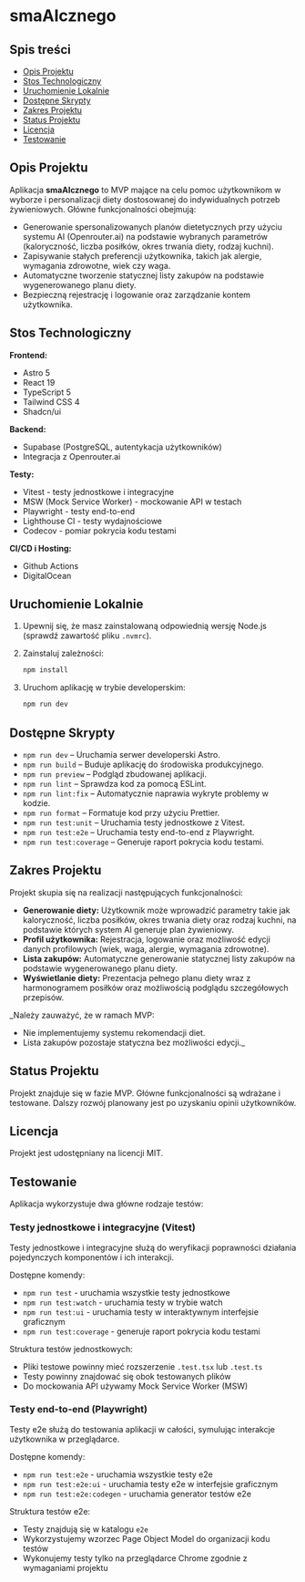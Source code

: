 # smaAIcznego

## Spis treści

- [Opis Projektu](#opis-projektu)
- [Stos Technologiczny](#stos-technologiczny)
- [Uruchomienie Lokalnie](#uruchomienie-lokalnie)
- [Dostępne Skrypty](#dostępne-skrypty)
- [Zakres Projektu](#zakres-projektu)
- [Status Projektu](#status-projektu)
- [Licencja](#licencja)
- [Testowanie](#testowanie)

## Opis Projektu

Aplikacja **smaAIcznego** to MVP mające na celu pomoc użytkownikom w wyborze i personalizacji diety dostosowanej do indywidualnych potrzeb żywieniowych. Główne funkcjonalności obejmują:

- Generowanie spersonalizowanych planów dietetycznych przy użyciu systemu AI (Openrouter.ai) na podstawie wybranych parametrów (kaloryczność, liczba posiłków, okres trwania diety, rodzaj kuchni).
- Zapisywanie stałych preferencji użytkownika, takich jak alergie, wymagania zdrowotne, wiek czy waga.
- Automatyczne tworzenie statycznej listy zakupów na podstawie wygenerowanego planu diety.
- Bezpieczną rejestrację i logowanie oraz zarządzanie kontem użytkownika.

## Stos Technologiczny

**Frontend:**

- Astro 5
- React 19
- TypeScript 5
- Tailwind CSS 4
- Shadcn/ui

**Backend:**

- Supabase (PostgreSQL, autentykacja użytkowników)
- Integracja z Openrouter.ai

**Testy:**

- Vitest - testy jednostkowe i integracyjne
- MSW (Mock Service Worker) - mockowanie API w testach
- Playwright - testy end-to-end
- Lighthouse CI - testy wydajnościowe
- Codecov - pomiar pokrycia kodu testami

**CI/CD i Hosting:**

- Github Actions
- DigitalOcean

## Uruchomienie Lokalnie

1. Upewnij się, że masz zainstalowaną odpowiednią wersję Node.js (sprawdź zawartość pliku `.nvmrc`).
2. Zainstaluj zależności:

   ```bash
   npm install
   ```

3. Uruchom aplikację w trybie developerskim:

   ```bash
   npm run dev
   ```

## Dostępne Skrypty

- `npm run dev` – Uruchamia serwer developerski Astro.
- `npm run build` – Buduje aplikację do środowiska produkcyjnego.
- `npm run preview` – Podgląd zbudowanej aplikacji.
- `npm run lint` – Sprawdza kod za pomocą ESLint.
- `npm run lint:fix` – Automatycznie naprawia wykryte problemy w kodzie.
- `npm run format` – Formatuje kod przy użyciu Prettier.
- `npm run test:unit` – Uruchamia testy jednostkowe z Vitest.
- `npm run test:e2e` – Uruchamia testy end-to-end z Playwright.
- `npm run test:coverage` – Generuje raport pokrycia kodu testami.

## Zakres Projektu

Projekt skupia się na realizacji następujących funkcjonalności:

- **Generowanie diety:** Użytkownik może wprowadzić parametry takie jak kaloryczność, liczba posiłków, okres trwania diety oraz rodzaj kuchni, na podstawie których system AI generuje plan żywieniowy.
- **Profil użytkownika:** Rejestracja, logowanie oraz możliwość edycji danych profilowych (wiek, waga, alergie, wymagania zdrowotne).
- **Lista zakupów:** Automatyczne generowanie statycznej listy zakupów na podstawie wygenerowanego planu diety.
- **Wyświetlanie diety:** Prezentacja pełnego planu diety wraz z harmonogramem posiłków oraz możliwością podglądu szczegółowych przepisów.

\_Należy zauważyć, że w ramach MVP:

- Nie implementujemy systemu rekomendacji diet.
- Lista zakupów pozostaje statyczna bez możliwości edycji.\_

## Status Projektu

Projekt znajduje się w fazie MVP. Główne funkcjonalności są wdrażane i testowane. Dalszy rozwój planowany jest po uzyskaniu opinii użytkowników.

## Licencja

Projekt jest udostępniany na licencji MIT.

## Testowanie

Aplikacja wykorzystuje dwa główne rodzaje testów:

### Testy jednostkowe i integracyjne (Vitest)

Testy jednostkowe i integracyjne służą do weryfikacji poprawności działania pojedynczych komponentów i ich interakcji.

Dostępne komendy:

- `npm run test` - uruchamia wszystkie testy jednostkowe
- `npm run test:watch` - uruchamia testy w trybie watch
- `npm run test:ui` - uruchamia testy w interaktywnym interfejsie graficznym
- `npm run test:coverage` - generuje raport pokrycia kodu testami

Struktura testów jednostkowych:

- Pliki testowe powinny mieć rozszerzenie `.test.tsx` lub `.test.ts`
- Testy powinny znajdować się obok testowanych plików
- Do mockowania API używamy Mock Service Worker (MSW)

### Testy end-to-end (Playwright)

Testy e2e służą do testowania aplikacji w całości, symulując interakcje użytkownika w przeglądarce.

Dostępne komendy:

- `npm run test:e2e` - uruchamia wszystkie testy e2e
- `npm run test:e2e:ui` - uruchamia testy e2e w interfejsie graficznym
- `npm run test:e2e:codegen` - uruchamia generator testów e2e

Struktura testów e2e:

- Testy znajdują się w katalogu `e2e`
- Wykorzystujemy wzorzec Page Object Model do organizacji kodu testów
- Wykonujemy testy tylko na przeglądarce Chrome zgodnie z wymaganiami projektu
